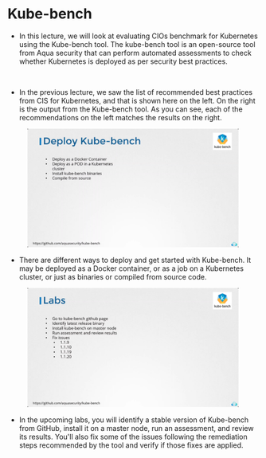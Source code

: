 # Kube-bench



* In this lecture, we will look at evaluating CIOs benchmark for Kubernetes using the Kube-bench tool. The kube-bench tool is an open-source tool from Aqua security that can perform automated assessments to check whether Kubernetes is deployed as per security best practices.

<figure><img src="../.gitbook/assets/image (21) (1) (1) (1).png" alt=""><figcaption></figcaption></figure>

* In the previous lecture, we saw the list of recommended best practices from CIS for Kubernetes, and that is shown here on the left. On the right is the output from the Kube-bench tool. As you can see, each of the recommendations on the left matches the results on the right.

<figure><img src="../.gitbook/assets/image (22) (1) (1).png" alt=""><figcaption></figcaption></figure>

* There are different ways to deploy and get started with Kube-bench. It may be deployed as a Docker container, or as a job on a Kubernetes cluster, or just as binaries or compiled from source code.

<figure><img src="../.gitbook/assets/image (23) (1) (1).png" alt=""><figcaption></figcaption></figure>

* In the upcoming labs, you will identify a stable version of Kube-bench from GitHub, install it on a master node, run an assessment, and review its results. You'll also fix some of the issues following the remediation steps recommended by the tool and verify if those fixes are applied.
